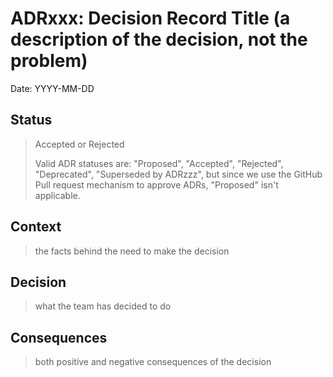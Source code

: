 # ADRxxx: Decision Record Title (a description of the decision, not the problem)

Date: YYYY-MM-DD

## Status

> Accepted or Rejected
>
> Valid ADR statuses are: "Proposed", "Accepted", "Rejected", "Deprecated", "Superseded by ADRzzz", but since we use the GitHub Pull request mechanism to approve ADRs, "Proposed" isn't applicable.

## Context

> the facts behind the need to make the decision

## Decision

> what the team has decided to do

## Consequences

> both positive and negative consequences of the decision
